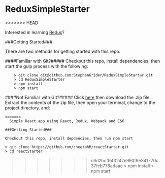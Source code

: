 # ReduxSimpleStarter
<<<<<<< HEAD

Interested in learning [Redux](https://www.udemy.com/react-redux/)?

###Getting Started###

There are two methods for getting started with this repo.

####Familiar with Git?#####
Checkout this repo, install dependencies, then start the gulp process with the following:

```
	> git clone git@github.com:StephenGrider/ReduxSimpleStarter.git
	> cd ReduxSimpleStarter
	> npm install
	> npm start
```

####Not Familiar with Git?#####
Click [here](https://github.com/StephenGrider/ReactStarter/releases) then download the .zip file.  Extract the contents of the zip file, then open your terminal, change to the project directory, and:

```
=======
  Simple React app using React, Redux, Webpack and ES6

###Getting Started###

Checkout this repo, install depdencies, then run npm start

```
	> git clone https://github.com/cheetahM/reactStarter.git
	> cd reactStarter
>>>>>>> c6d2bcf943247e990f9e341770c37feb778adaac
	> npm install
	> npm start
```

